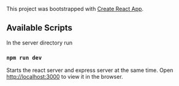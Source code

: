 This project was bootstrapped with [Create React App](https://github.com/facebook/create-react-app).

## Available Scripts

In the server directory run

### `npm run dev`

Starts the react server and express server at the same time.
Open [http://localhost:3000](http://localhost:3000) to view it in the browser.
